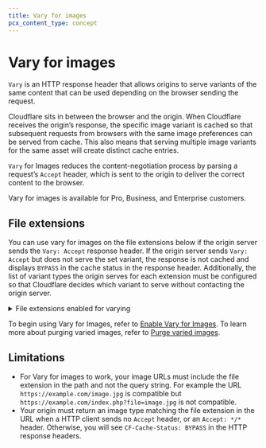```yaml
---
title: Vary for images
pcx_content_type: concept
---
```


# Vary for images

`Vary` is an HTTP response header that allows origins to serve variants of the same content that can be used depending on the browser sending the request.

Cloudflare sits in between the browser and the origin. When Cloudflare receives the origin’s response, the specific image variant is cached so that subsequent requests from browsers with the same image preferences can be served from cache. This also means that serving multiple image variants for the same asset will create distinct cache entries.

`Vary` for Images reduces the content-negotiation process by parsing a request’s `Accept` header, which is sent to the origin to deliver the correct content to the browser.

Vary for images is available for Pro, Business, and Enterprise customers.

## File extensions

You can use vary for images on the file extensions below if the origin server sends the `Vary: Accept` response header. If the origin server sends `Vary: Accept` but does not serve the set variant, the response is not cached and displays `BYPASS` in the cache status in the response header. Additionally, the list of variant types the origin serves for each extension must be configured so that Cloudflare decides which variant to serve without contacting the origin server.

<details>
<summary>
  File extensions enabled for varying
</summary>

<div>
  <ul>
    <li>.avif</li>
    <li>.bmp</li>
    <li>.gif</li>
    <li>.jpg</li>
    <li>.jpeg</li>
    <li>.jp2</li>
    <li>.png</li>
    <li>.tif</li>
    <li>.tiff</li>
    <li>.webp</li>
  </ul>
</div>
</details>

To begin using Vary for Images, refer to [Enable Vary for Images](/cache/how-to/enable-vary-for-images/). To learn more about purging varied images, refer to [Purge varied images](/cache/how-to/purge-cache/#purge-varied-images).

## Limitations

* For Vary for images to work, your image URLs must include the file extension in the path and not the query string. For example the URL `https://example.com/image.jpg` is compatible but `https://example.com/index.php?file=image.jpg` is not compatible.
* Your origin must return an image type matching the file extension in the URL when a HTTP client sends no `Accept` header, or an `Accept: */*` header. Otherwise, you will see `CF-Cache-Status: BYPASS` in the HTTP response headers.
